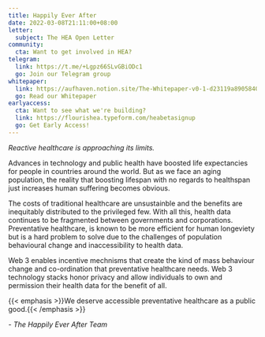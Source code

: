 ```yaml
---
title: Happily Ever After
date: 2022-03-08T21:11:00+08:00
letter:
  subject: The HEA Open Letter
community:
  cta: Want to get involved in HEA?
telegram:
  link: https://t.me/+Lgpz66SLvGBiODc1
  go: Join our Telegram group
whitepaper:
  link: https://aufhaven.notion.site/The-Whitepaper-v0-1-d23119a89058406ab4311cc48086abea
  go: Read our Whitepaper
earlyaccess:
  cta: Want to see what we're building?
  link: https://flourishea.typeform.com/heabetasignup
  go: Get Early Access!
---
```


*Reactive healthcare is approaching its limits.*

Advances in technology and public health have boosted life expectancies for people in countries around the world. But as we face an aging population, the reality that boosting lifespan with no regards to healthspan just increases human suffering becomes obvious.

The costs of traditional healthcare are unsustainble and the benefits are inequitably distributed to the privileged few. With all this, health data continues to be fragmented between governments and corporations. Preventative healthcare, is known to be more efficient for human longeviety but is a hard problem to solve due to the challenges of population behavioural change and inaccessibility to health data.

Web 3 enables incentive mechnisms that create the kind of mass behaviour change and co-ordination that preventative healthcare needs. Web 3 technology stacks honor privacy and allow individuals to own and permission their health data for the benefit of all.

{{< emphasis >}}We deserve accessible preventative healthcare as a public good.{{< /emphasis >}}

_\- The Happily Ever After Team_
